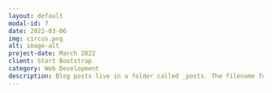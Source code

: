 ```yaml
---
layout: default
modal-id: 7
date: 2022-03-06
img: circus.png
alt: image-alt
project-date: March 2022
client: Start Bootstrap
category: Web Development
description: Blog posts live in a folder called _posts. The filename for posts have a special format: the publish date, then a title, followed by an extension.Use this area of the page to describe your project. Lorem ipsum dolor sit amet, consectetur adipisicing elit. Mollitia neque assumenda ipsam nihil, molestias magnam, recusandae quos quis inventore quisquam velit asperiores, vitae? Reprehenderit soluta, eos quod consequuntur itaque. Nam.
---
```

